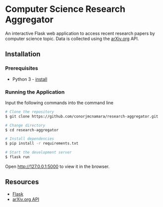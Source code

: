 # Computer Science Research Aggregator

An interactive Flask web application to access recent research papers by computer science topic. Data is collected using the [arXiv.org](https://arxiv.org) API.

## Installation

### Prerequisites
- Python 3 - [install](https://www.python.org/downloads/)

### Running the Application
Input the following commands into the command line

```bash
# Clone the repository
$ git clone https://github.com/conorjmcnamara/research-aggregator.git

# Change directory
$ cd research-aggregator

# Install dependencies
$ pip install -r requirements.txt

# Start the development server
$ flask run
```

Open http://127.0.0.1:5000 to view it in the browser.

## Resources
- [Flask](https://palletsprojects.com/p/flask)
- [arXiv.org API](https://arxiv.org/help/api)